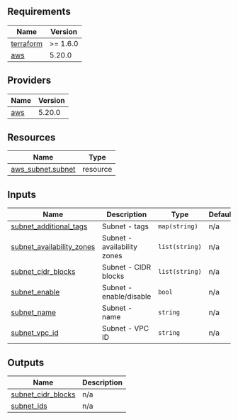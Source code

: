 <!-- BEGIN_TF_DOCS -->
## Requirements

| Name | Version |
|------|---------|
| <a name="requirement_terraform"></a> [terraform](#requirement\_terraform) | >= 1.6.0 |
| <a name="requirement_aws"></a> [aws](#requirement\_aws) | 5.20.0 |

## Providers

| Name | Version |
|------|---------|
| <a name="provider_aws"></a> [aws](#provider\_aws) | 5.20.0 |

## Resources

| Name | Type |
|------|------|
| [aws_subnet.subnet](https://registry.terraform.io/providers/hashicorp/aws/5.20.0/docs/resources/subnet) | resource |

## Inputs

| Name | Description | Type | Default | Required |
|------|-------------|------|---------|:--------:|
| <a name="input_subnet_additional_tags"></a> [subnet\_additional\_tags](#input\_subnet\_additional\_tags) | Subnet - tags | `map(string)` | n/a | yes |
| <a name="input_subnet_availability_zones"></a> [subnet\_availability\_zones](#input\_subnet\_availability\_zones) | Subnet - availability zones | `list(string)` | n/a | yes |
| <a name="input_subnet_cidr_blocks"></a> [subnet\_cidr\_blocks](#input\_subnet\_cidr\_blocks) | Subnet - CIDR blocks | `list(string)` | n/a | yes |
| <a name="input_subnet_enable"></a> [subnet\_enable](#input\_subnet\_enable) | Subnet - enable/disable | `bool` | n/a | yes |
| <a name="input_subnet_name"></a> [subnet\_name](#input\_subnet\_name) | Subnet - name | `string` | n/a | yes |
| <a name="input_subnet_vpc_id"></a> [subnet\_vpc\_id](#input\_subnet\_vpc\_id) | Subnet - VPC ID | `string` | n/a | yes |

## Outputs

| Name | Description |
|------|-------------|
| <a name="output_subnet_cidr_blocks"></a> [subnet\_cidr\_blocks](#output\_subnet\_cidr\_blocks) | n/a |
| <a name="output_subnet_ids"></a> [subnet\_ids](#output\_subnet\_ids) | n/a |
<!-- END_TF_DOCS -->

